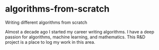 # algorithms-from-scratch
Writing different algorithms from scratch

Almost a decade ago I started my career writing algorithms.  I have a deep passion for algorithms, machine learning, and mathematics.  This R&D project is a place to log my work in this area.

